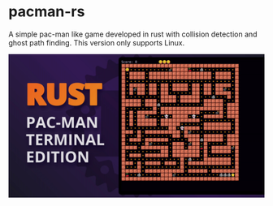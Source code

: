 # pacman-rs

A simple pac-man like game developed in rust with collision detection and ghost path finding. This version only supports Linux.

![](/screenshot/image.jpg?raw=true)
